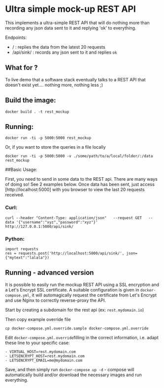 # Ultra simple mock-up REST API

This implements a ultra-simple REST API that will do nothing more than recording any json data sent to it and replying 'ok' to everything.

Endpoints:
- / : replies the data from the latest 20 requests
- /api/sink/ : records any json sent to it and replies `ok`

## What for ?

To live demo that a software stack eventually talks to a REST API that doesn't exist yet.... nothing more, nothing less ;)

## Build the image:

```
docker build . -t rest_mockup
```

## Running:
```
docker run -ti -p 5000:5000 rest_mockup
```

Or, if you want to store the queries in a file locally

```
docker run -ti -p 5000:5000 -v ./some/path/to/a/local/folder/:/data  rest_mockup
```


##Basic Usage:

First, you need to send in some data to the REST api. There are many ways of doing so! See 2 examples below.
Once data has been sent, just access [http://localhost:5000] with you browser to view the last 20 requests received.


### Curl:

```
curl --header "Content-Type: application/json"   --request GET   --data '{"username":"xyz","password":"xyz"}' http://127.0.0.1:5000/api/sink/
```

### Python:
```
import requests
res = requests.post('http://localhost:5000/api/sink/', json={"mytext":"lalala"})
```

## Running - advanced version

It is possible to easily run the mockup REST API using a SSL encryption and a Let's Encrypt SSL certificate. A suitable configuration is given in  ```docker-compose.yml```, it will automagically request the certificate from Let's Encrypt and use Nginx to correctly reverse-proxy the API.


Start by creating a subdomain for the rest api (ex: ```rest.mydomain.io```)

Then copy example override file

```cp docker-compose.yml.override.sample docker-compose.yml.override```

Edit ```docker-compose.yml.override```filling in the correct information, i.e. adapt these line to your specific case:
```
- VIRTUAL_HOST=rest.mydomain.com
- LETSENCRYPT_HOST=rest.mydomain.com
- LETSENCRYPT_EMAIL=me@mydomain.com
```



Save, and then simply run ```docker-compose up -d```  - compose will automatically build and/or download the necessary images and run everything.

